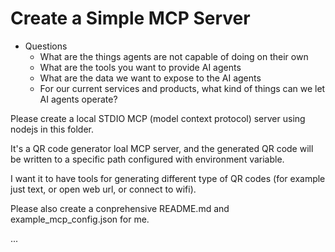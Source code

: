 # <span class="text-blue-500">Create a Simple MCP Server</span>

- <span class="text-amber-400 font-bold">Questions</span>
  - What are the things agents are <span class="text-red-400">not capable of doing</span> on their own
  - What are the <span class="text-green-400">tools</span> you want to provide AI agents
  - What are the <span class="text-green-400">data</span> we want to expose to the AI agents
  - For our current services and products, what kind of things can we let AI agents <span class="text-green-400">operate</span>?

<div class="bg-gray-800 border-l-4 border-blue-500 p-4 my-4">

<span class='text-gray-300'>
<p>Please create a local STDIO MCP (model context protocol) server using nodejs in this folder.</p>
<p>It's a QR code generator loal MCP server, and the generated QR code will be written to a specific path configured with environment variable.</p>
<p>I want it to have tools for generating different type of QR codes (for example just text, or open web url, or connect to wifi).</p>
<p>Please also create a conprehensive README.md and example_mcp_config.json for me.</p>
<p>...</p>
</span>
</div>

<!--
Please create a local STDIO MCP (model context protocol) server using nodejs in this folder.
It's a QR code generator loal MCP server, and the generated QR code will be written to a specific path configured with environment variable.
I want it to have tools for generating different type of QR codes (for example just text, or open web url, or connect to wifi).
Please also create a conprehensive README.md and example_mcp_config.json for me.

Be sure to implement using latest (^1.12.1) "@modelcontextprotocol/sdk" package.

Since we are using STDIO, do not print any logs at all.

As for details of how to create a MCP server. Please use prompt book mcp.
First activate the engineering prompt book, and the get the prompt for creating a mcp server.
-->
